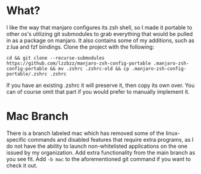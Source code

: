 # What?
I like the way that manjaro configures its zsh shell, so I made it portable to other os's utilizing git submodules to grab everything that would be pulled in as a package on manjaro. It also contains some of my additions, such as z.lua and fzf bindings. Clone the project with the following:
```
cd && git clone --recurse-submodules https://github.com/lzzbzz/manjaro-zsh-config-portable .manjaro-zsh-config-portable && mv .zshrc .zshrc-old && cp .manjaro-zsh-config-portable/.zshrc .zshrc
```
If you have an existing .zshrc it will preserve it, then copy its own over. You can of course omit that part if you would prefer to manually implement it.

# Mac Branch
There is a branch labeled mac which has removed some of the linux-specific commands and disabled features that require extra programs, as I do not have the ability to launch non-whitelisted applications on the one issued by my organization. Add extra functionality from the main branch as you see fit. Add `-b mac` to the aforementioned git command if you want to check it out.
